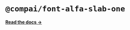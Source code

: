# `@compai/font-alfa-slab-one`

[**Read the docs &rarr;**](https://components.ai/docs/typefaces/alfa-slab-one)
